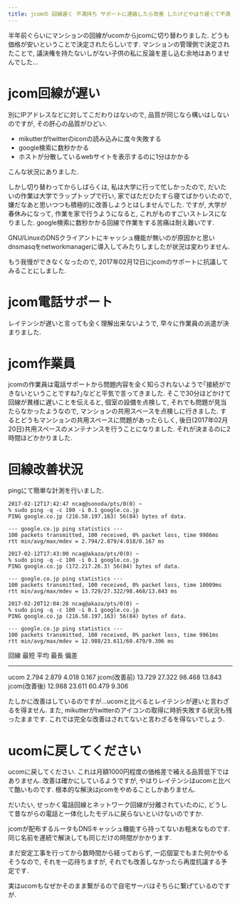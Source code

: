 ```yaml
---
title: jcomの 回線遅く 不満持ち サポートに連絡したら改善 したけどやはり遅くて不満
---
```


半年前ぐらいにマンションの回線がucomからjcomに切り替わりました.
どうも価格が安いということで決定されたらしいです.
マンションの管理側で決定されたことで,
議決権を持たないしがない子供の私に反論を差し込む余地はありませんでした…

# jcom回線が遅い

別にIPアドレスなどに対してこだわりはないので,
品質が同じなら構いはしないのですが,
その肝心の品質がひどい.

* mikutterがtwitterのiconの読み込みに度々失敗する
* google検索に数秒かかる
* ホストが分散しているwebサイトを表示するのに1分はかかる

こんな状況にありました.

しかし切り替わってからしばらくは,
私は大学に行って忙しかったので,
だいたいの作業は大学でラップトップで行い,
家ではただひたすら寝てばかりいたので,
嫌だなあと思いつつも積極的に改善しようとはしませんでした.
ですが,
大学が春休みになって,
作業を家で行うようになると,
これがものすごいストレスになりました.
google検索に数秒かかる回線で作業をする苦痛は耐え難いです.

GNU/LinuxのDNSクライアントにキャッシュ機能が無いのが原因かと思いdnsmasqをnetworkmanagerに導入してみたりしましたが状況は変わりません.

もう我慢ができなくなったので,
2017年02月12日にjcomのサポートに抗議してみることにしました.

# jcom電話サポート

レイテンシが遅いと言っても全く理解出来ないようで,
早々に作業員の派遣が決まりました.

# jcom作業員

jcomの作業員は電話サポートから問題内容を全く知らされないようで｢接続ができないということですね?｣などと平気で言ってきました.
そこで30分ほどかけて回線が異様に遅いことを伝えると,
個室の設備を点検して,
それでも問題が見当たらなかったようなので,
マンションの共用スペースを点検しに行きました.
するとどうもマンションの共用スペースに問題があったらしく,
後日(2017年02月20日)共用スペースのメンテナンスを行うことになりました.
それが決まるのに2時間ほどかかりました.

# 回線改善状況

pingにて簡単な計測を行いました.

~~~
2017-02-12T17:42:47 ncaq@sonoda/pts/0(0) ~
% sudo ping -q -c 100 -i 0.1 google.co.jp
PING google.co.jp (216.58.197.163) 56(84) bytes of data.

--- google.co.jp ping statistics ---
100 packets transmitted, 100 received, 0% packet loss, time 9986ms
rtt min/avg/max/mdev = 2.794/2.879/4.018/0.167 ms
~~~

~~~
2017-02-12T17:43:00 ncaq@akaza/pts/0(0) ~
% sudo ping -q -c 100 -i 0.1 google.co.jp
PING google.co.jp (172.217.26.3) 56(84) bytes of data.

--- google.co.jp ping statistics ---
100 packets transmitted, 100 received, 0% packet loss, time 10009ms
rtt min/avg/max/mdev = 13.729/27.322/98.468/13.843 ms
~~~

~~~
2017-02-20T12:04:28 ncaq@akaza/pts/0(0) ~
% sudo ping -q -c 100 -i 0.1 google.co.jp
PING google.co.jp (216.58.197.163) 56(84) bytes of data.

--- google.co.jp ping statistics ---
100 packets transmitted, 100 received, 0% packet loss, time 9961ms
rtt min/avg/max/mdev = 12.988/23.611/60.479/9.306 ms
~~~

回線           最短   平均   最長   偏差
------------ ------ ------ ------ ------
ucom          2.794  2.879  4.018  0.167
jcom(改善前) 13.729 27.322 98.468 13.843
jcom(改善後) 12.988 23.611 60.479  9.306

たしかに改善はしているのですが…ucomと比べるとレイテンシが遅いと言わざるを得ません.
また,
mikutterがtwitterのアイコンの取得に時折失敗する状況も残ったままです.
これでは完全な改善はされてないと言わざるを得ないでしょう.

# ucomに戻してください

ucomに戻してください.
これは月額1000円程度の価格差で補える品質低下ではありません.
改善は確かにしているようですが,
やはりレイテンシはucomと比べて酷いものです.
根本的な解決はjcomをやめることしかありません.

だいたい,
せっかく電話回線とネットワーク回線が分離されていたのに,
どうして昔ながらの電話と一体化したモデルに戻らないといけないのですか.

jcomが配布するルータもDNSキャッシュ機能すら持ってないお粗末なものです.
同じ名前を連続で解決しても同じだけの時間がかかります.

まだ安定工事を行ってから数時間から経っておらず,
一応個室でもまた何かやるそうなので,
それを一応待ちますが,
それでも改善しなかったら再度抗議する予定です.

実はucomもなぜかそのまま繋がるので自宅サーバはそちらに繋げているのですが.
